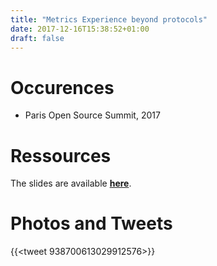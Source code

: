 ```yaml
---
title: "Metrics Experience beyond protocols"
date: 2017-12-16T15:38:52+01:00
draft: false
---
```



# Occurences

* Paris Open Source Summit, 2017

# Ressources

The slides are available **[here](https://docs.google.com/presentation/d/15wm8euZBrM4nsIJcSni-os1m9GIOf8xhmOfnKJtHZ8Q)**.

# Photos and Tweets

{{<tweet 938700613029912576>}}